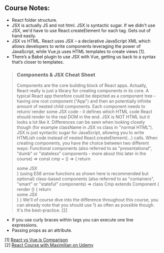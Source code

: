 ## Course Notes:

* React folder structure.
* JSX is actually JS and not html. JSX is syntactic sugar. If we didn't use JSX, we'd have to use React.createElement for each tag. Gets out of hand easily.
* JSX vs HTML. React uses JSX – a declarative JavaScript XML which allows developers to write components leveraging the power of JavaScript, while Vue.js uses HTML templates to create views [1].
* There’s a Babel plugin to use JSX with Vue, getting us back to a syntax that’s closer to templates.

> ### Components & JSX Cheat Sheet
>Components are the core building block of React apps. Actually, React really is just a library for creating components in its core.
>A typical React app therefore could be depicted as a component tree - having one root component ("App") and then an potentially infinite amount of nested child components.
>Each component needs to return/ render some JSX code - it defines which HTML code React should render to the real DOM in the end.
>JSX is NOT HTML but it looks a lot like it. Differences can be seen when looking closely though (for example className in JSX vs class in "normal HTML"). JSX is just syntactic sugar for JavaScript, allowing you to write HTMLish code instead of nested React.createElement(...) calls.
>When creating components, you have the choice between two different ways:
>Functional components (also referred to as "presentational", "dumb" or "stateless" components - more about this later in the course) => const cmp = () => { return <div>some JSX</div> } (using ES6 arrow functions as shown here is recommended but optional)
>class-based components (also referred to as "containers", "smart" or "stateful" components) => class Cmp extends Component { render () { return <div>some JSX</div> } } 
>We'll of course dive into the difference throughout this course, you can already note that you should use 1) as often as possible though. It's the best-practice. [2]

* If you use curly braces within tags you can execute one line expressions.
* Passing props as an attribute. 

[1] [React vs Vue.js Comparison](https://dzone.com/articles/reactjs-vs-vuejs-comparison-of-popular-frameworks)  
[2] [React Course with Maximilian on Udemy](https://www.udemy.com/react-the-complete-guide-incl-redux/)